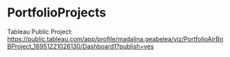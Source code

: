 # PortfolioProjects

Tableau Public Project: https://public.tableau.com/app/profile/madalina.geabelea/viz/PortfolioAirBnBProject_16951221026130/Dashboard1?publish=yes
